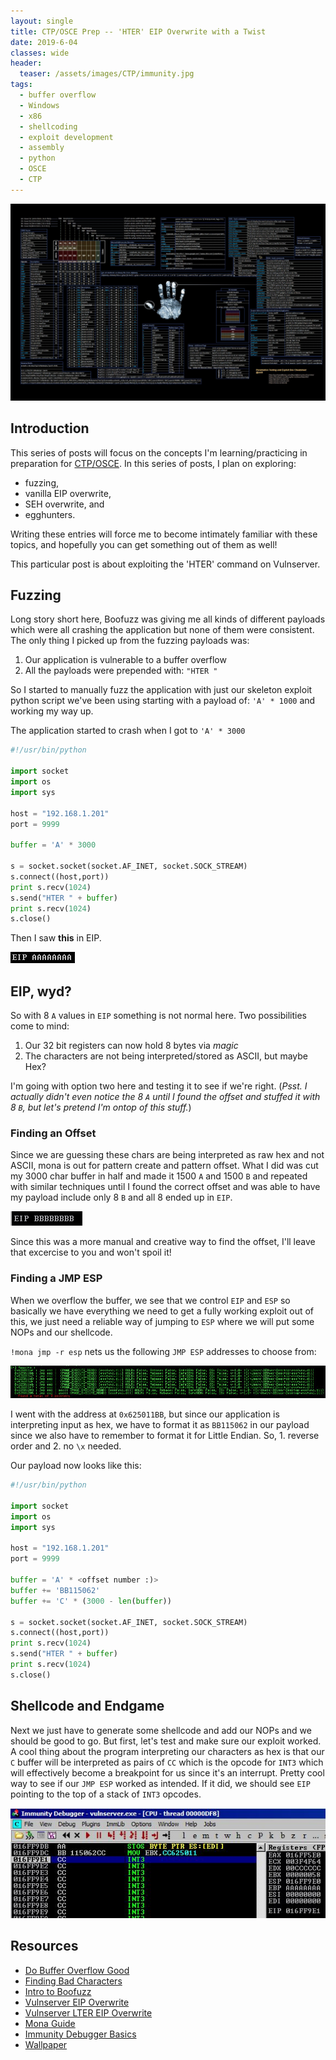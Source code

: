 ```yaml
---
layout: single
title: CTP/OSCE Prep -- 'HTER' EIP Overwrite with a Twist
date: 2019-6-04
classes: wide
header:
  teaser: /assets/images/CTP/immunity.jpg
tags:
  - buffer overflow
  - Windows
  - x86
  - shellcoding
  - exploit development
  - assembly
  - python
  - OSCE
  - CTP
--- 
```

![](/assets/images/CTP/1920x1080_Wallpaper.jpg)

## Introduction

This series of posts will focus on the concepts I'm learning/practicing in preparation for [CTP/OSCE](https://www.offensive-security.com/information-security-training/cracking-the-perimeter/). In this series of posts, I plan on exploring:
+ fuzzing,
+ vanilla EIP overwrite,
+ SEH overwrite, and
+ egghunters.

Writing these entries will force me to become intimately familiar with these topics, and hopefully you can get something out of them as well! 

This particular post is about exploiting the 'HTER' command on Vulnserver. 

## Fuzzing

Long story short here, Boofuzz was giving me all kinds of different payloads which were all crashing the application but none of them were consistent. The only thing I picked up from the fuzzing payloads was:
1. Our application is vulnerable to a buffer overflow
2. All the payloads were prepended with: `"HTER "`

So I started to manually fuzz the application with just our skeleton exploit python script we've been using starting with a payload of: `'A' * 1000` and working my way up. 

The application started to crash when I got to `'A' * 3000`
```python
#!/usr/bin/python

import socket
import os
import sys

host = "192.168.1.201"
port = 9999

buffer = 'A' * 3000

s = socket.socket(socket.AF_INET, socket.SOCK_STREAM)
s.connect((host,port))
print s.recv(1024)
s.send("HTER " + buffer)
print s.recv(1024)
s.close()
```
Then I saw **this** in EIP. 

![](/assets/images/CTP/wtfEIP.JPG)

## EIP, wyd? 

So with 8 `A` values in `EIP` something is not normal here. Two possibilities come to mind: 
1. Our 32 bit registers can now hold 8 bytes via *magic*
2. The characters are not being interpreted/stored as ASCII, but maybe Hex? 

I'm going with option two here and testing it to see if we're right. (*Psst. I actually didn't even notice the 8 `A` until I found the offset and stuffed it with 8 `B`, but let's pretend I'm ontop of this stuff.*)

### Finding an Offset

Since we are guessing these chars are being interpreted as raw hex and not ASCII, mona is out for pattern create and pattern offset. What I did was cut my 3000 char buffer in half and made it 1500 `A` and 1500 `B` and repeated with similar techniques until I found the correct offset and was able to have my payload include only 8 `B` and all 8 ended up in `EIP`. 

![](/assets/images/CTP/8beip.png)

Since this was a more manual and creative way to find the offset, I'll leave that excercise to you and won't spoil it!

### Finding a JMP ESP

When we overflow the buffer, we see that we control `EIP` and `ESP` so basically we have everything we need to get a fully working exploit out of this, we just need a reliable way of jumping to `ESP` where we will put some NOPs and our shellcode. 

`!mona jmp -r esp` nets us the following `JMP ESP` addresses to choose from: 

![](/assets/images/CTP/hterJMP.JPG)

I went with the address at `0x625011BB`, but since our application is interpreting input as hex, we have to format it as `BB115062` in our payload since we also have to remember to format it for Little Endian. So, 1. reverse order and 2. no `\x` needed. 

Our payload now looks like this: 
```python
#!/usr/bin/python

import socket
import os
import sys

host = "192.168.1.201"
port = 9999

buffer = 'A' * <offset number :)>
buffer += 'BB115062'
buffer += 'C' * (3000 - len(buffer))

s = socket.socket(socket.AF_INET, socket.SOCK_STREAM)
s.connect((host,port))
print s.recv(1024)
s.send("HTER " + buffer)
print s.recv(1024)
s.close()
```

## Shellcode and Endgame

Next we just have to generate some shellcode and add our NOPs and we should be good to go. But first, let's test and make sure our exploit worked. A cool thing about the program interpreting our characters as hex is that our `C` buffer will be interpreted as pairs of `CC` which is the opcode for `INT3` which will effectively become a breakpoint for us since it's an interrupt. Pretty cool way to see if our `JMP ESP` worked as intended. If it did, we should see `EIP` pointing to the top of a stack of `INT3` opcodes. 

![](/assets/images/CTP/INT3.JPG)


## Resources

+ [Do Buffer Overflow Good](https://github.com/justinsteven/dostackbufferoverflowgood)
+ [Finding Bad Characters](https://bulbsecurity.com/finding-bad-characters-with-immunity-debugger-and-mona-py/)
+ [Intro to Boofuzz](https://zeroaptitude.com/zerodetail/fuzzing-with-boofuzz/)
+ [Vulnserver EIP Overwrite](https://captmeelo.com/exploitdev/osceprep/2018/06/27/vulnserver-trun.html)
+ [Vulnserver LTER EIP Overwrite](https://www.doyler.net/security-not-included/vulnserver-lter-eip-overwrite)
+ [Mona Guide](https://www.corelan.be/index.php/2011/07/14/mona-py-the-manual/)
+ [Immunity Debugger Basics](https://hsploit.com/immunity-debugger-basics/)
+ [Wallpaper](https://imgur.com/0S9DVnQ)
